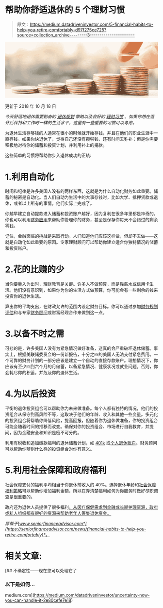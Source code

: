 # 帮助你舒适退休的 5 个理财习惯

> 原文：<https://medium.datadriveninvestor.com/5-financial-habits-to-help-you-retire-comfortably-d97f275ce725?source=collection_archive---------3----------------------->

![](img/59f2d48c58443be4a3e527dbfc5be804.png)

更新于 2018 年 10 月 18 日

*今天舒适地退休需要勤奋的* [*退休规划*](https://seniorfinanceadvisor.com/resources/retirement-planning) *策略以及良好的* [*理财习惯*](https://seniorfinanceadvisor.com/news/health-affects-finances) *。如果你想在退休后保持和工作时一样的生活水平，这里有一些重要的习惯可以考虑。*

为退休生活存够钱的人通常在很小的时候就开始存钱，并且在他们的职业生涯中一直存钱。如果你快退休了，觉得自己还没有攒够钱，还有时间去弥补；但是你需要积极地对待你的储蓄和投资计划，并利用补上的捐款。

这些简单的习惯将帮助你步入退休成功的正轨:

# 1.利用自动化

时间和纪律是许多美国人没有的两样东西，这就是为什么自动化财务如此重要。储蓄的秘密是自动化。当人们自动为生活中的大事存钱时，比如大学、抵押贷款或退休，或者以上所有的事情，他们实际上完成了。

你越早建立自动提款进入储蓄和投资账户越好，因为复利在很多年里都是神奇的。你也可以利用[财务应用](https://seniorfinanceadvisor.com/news/apps-build-net-worth)来帮助你管理你的财务，甚至是保存你每天不会错过的剩余零钱。

记住，金融面临的挑战是采取行动。人们知道他们应该这样做，但却不去做——这就是自动化如此重要的原因。专家理财顾问可以帮助你建立适合你独特情况的储蓄和投资账户。

# 2.花的比赚的少

当你要量入为出时，理财教育是关键。许多人不做预算，而是靠薪水或信用卡生活。他们没有意识到，如果你为你的生活方式做预算，你可能会有一些剩余的钱来投资你的退休生活。

算出你的平均支出，在财政允许的范围内设定财务目标。你可以通过参加[财务规划评估](https://seniorfinanceadvisor.com/resources/financial-goals-assessment)和与专家[财务顾问](https://seniorfinanceadvisor.com/)或财富经理合作来做到这一点。

# 3.以备不时之需

可悲的是，许多美国人没有为紧急情况做好准备，这真的会严重破坏退休储蓄。事实上，根据美联储委员会的一份新报告，十分之四的美国人无法支付紧急费用。一个可靠的财务计划的一部分应该是建立一个自动的直接存款账户。理想情况下，你应该有至少四到六个月的月储蓄，以备紧急情况、健康状况或就业问题。否则，你会耗尽你的积蓄，并危及你的退休生活。

# 4.为以后投资

平衡的退休投资组合可以帮助你为未来做准备。每个人都有独特的情况，他们的投资组合从保守到高风险不等，这取决于他们的年龄、收入和其他一些变量。多元化的投资组合将帮助你降低风险，提高回报，但随着你为退休做准备，你的投资组合可能会随着时间的推移而改变。确保对你的投资组合、市场进行自我教育，并提问，因为金融安全和知识是密不可分的。

利用有税收和追加缴款福利的退休储蓄计划，如 [401k](https://seniorfinanceadvisor.com/investments/401k) 或[个人退休账户](https://seniorfinanceadvisor.com/investments/traditional-roth-IRA-accounts)。财务顾问可以帮助你辨别什么样的投资组合对你有意义。

# 5.利用社会保障和政府福利

社会保障支付的福利平均相当于你退休前收入的 40%。选择退休年龄和[社会保障福利策略](https://seniorfinanceadvisor.com/news/social-security-retirement-planning)可以帮助你增加福利金额，所以在弄清楚福利如何为你服务时做好尽职调查是很重要的。

政府还为退休人员提供了很多福利[。从医疗保健需求到金融或长期护理资源，政府或私人组织都有很好的资源来帮助老年人筹集退休资金。](https://seniorfinanceadvisor.com/resources/retirement-government-resources)

*原载于*[*www.seniorfinanceadvisor.com*](https://seniorfinanceadvisor.com/news/financial-habits-to-help-you-retire-comfortably)*。*

# 相关文章:

[](https://medium.com/datadriveninvestor/uncertainty-now-you-can-handle-it-2e80cefe7e18) [## 不确定性——现在您可以处理它了

### 以下是如何…

medium.com](https://medium.com/datadriveninvestor/uncertainty-now-you-can-handle-it-2e80cefe7e18)